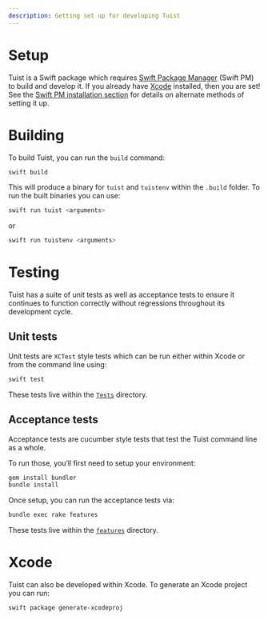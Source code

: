 ```yaml
---
description: Getting set up for developing Tuist
---
```


# Setup

Tuist is a Swift package which requires [Swift Package Manager](https://swift.org/package-manager/) (Swift PM) to build and develop it. If you already have [Xcode](https://developer.apple.com/xcode/) installed, then you are set! See the [Swift PM installation section](https://github.com/apple/swift-package-manager#installation) for details on alternate methods of setting it up.

# Building 

To build Tuist, you can run the `build` command:

```sh
swift build
```

This will produce a binary for `tuist` and `tuistenv` within the `.build` folder. To run the built binaries you can use:

```sh
swift run tuist <arguments>
```

or 

```sh
swift run tuistenv <arguments>
```

# Testing
Tuist has a suite of unit tests as well as acceptance tests to ensure it continues to function correctly without regressions throughout its development cycle.

## Unit tests

Unit tests are `XCTest` style tests which can be run either within Xcode or from the command line using:

```sh
swift test
```

These tests live within the [`Tests`](https://github.com/tuist/tuist/tree/master/Tests) directory.

## Acceptance tests

Acceptance tests are cucumber style tests that test the Tuist command line as a whole.

To run those, you’ll first need to setup your environment:

```sh
gem install bundler
bundle install
```

Once setup, you can run the acceptance tests via:

```sh
bundle exec rake features
```

These tests live within the [`features`](https://github.com/tuist/tuist/tree/master/features) directory.

# Xcode

Tuist can also be developed within Xcode. To generate an Xcode project you can run:

```sh
swift package generate-xcodeproj
```
